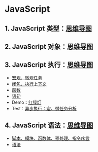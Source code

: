 # JavaScript

## 1. JavaScript 类型：[思维导图](/Notes/JavaScript/JavaScript类型.md)

## 2. JavaScript 对象：[思维导图](/Notes/JavaScript/JavaScript对象.md)

## 3. JavaScript 执行：[思维导图](/Notes/JavaScript/JavaScript执行.md)

- [宏观、微观任务](/Notes/JavaScript/JavaScript执行.md)
- [闭包、执行上下文](/Notes/JavaScript/JavaScript执行.md)
- [函数](/Notes/JavaScript/JavaScript执行.md)
- [语句](/Notes/JavaScript/JavaScript执行.md)
- Demo：[红绿灯](/Demo/JavaScript/trafficLight/index.html)
- Test：[异步执行：宏、微任务分析](/Notes/JavaScript/Task.md)

## 4. JavaScript 语法：[思维导图](/Notes/JavaScript/JavaScript语法.md)

- [脚本、模块、函数体、预处理、指令序言](/Notes/JavaScript/JavaScript语法.md)
- [语法](/Notes/JavaScript/JavaScript语法.md)
